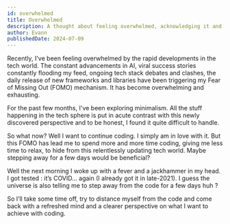 ```yaml
---
id: overwhelmed
title: Overwhelmed
description: A thought about feeling overwhelmed, acknowledging it and taking a break to get back at it stronger and better.
author: Evann
publishedDate: 2024-07-09
---
```


Recently, I've been feeling overwhelmed by the rapid developments in the tech world. The constant advancements in AI, viral success stories constantly flooding my feed, ongoing tech stack debates and clashes, the daily release of new frameworks and libraries have been triggering my Fear of Missing Out (FOMO) mechanism. It has become overwhelming and exhausting.

For the past few months, I've been exploring minimalism. All the stuff happening in the tech sphere is put in acute contrast with this newly discovered perspective and to be honest, I found it quite difficult to handle.

So what now? Well I want to continue coding. I simply am in love with it. But this FOMO has lead me to spend more and more time coding, giving me less time to relax, to hide from this relentlessly updating tech world. Maybe stepping away for a few days would be beneficial?

Well the next morning I woke up with a fever and a jackhammer in my head. I got tested : it’s COVID… again (I already got it in late-2021). I guess the universe is also telling me to step away from the code for a few days huh ?

So I’ll take some time off, try to distance myself from the code and come back with a refreshed mind and a clearer perspective on what I want to achieve with coding.